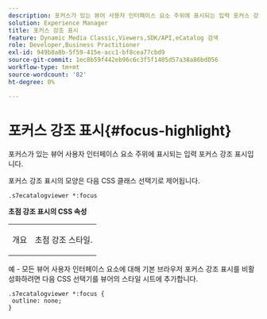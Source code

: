 ```yaml
---
description: 포커스가 있는 뷰어 사용자 인터페이스 요소 주위에 표시되는 입력 포커스 강조 표시입니다.
solution: Experience Manager
title: 포커스 강조 표시
feature: Dynamic Media Classic,Viewers,SDK/API,eCatalog 검색
role: Developer,Business Practitioner
exl-id: 949b8a8b-5f59-415e-acc1-bf8cea77cbd9
source-git-commit: 1ec8b59f442eb96c6c3f5f1405d57a38a86bd056
workflow-type: tm+mt
source-wordcount: '82'
ht-degree: 0%

---
```


# 포커스 강조 표시{#focus-highlight}

포커스가 있는 뷰어 사용자 인터페이스 요소 주위에 표시되는 입력 포커스 강조 표시입니다.

<!--<a id="section_E8B3D0BF9FF548F188F717D6EA65EC32"></a>-->

포커스 강조 표시의 모양은 다음 CSS 클래스 선택기로 제어됩니다.

```
.s7ecatalogviewer *:focus
```

**초점 강조 표시의 CSS 속성**

<table id="table_C48C56E696304C9BAFEE71BA9EA9A174"> 
 <tbody> 
  <tr> 
   <td colname="col1"> <p> <span class="codeph"> 개요  </span> </p> </td> 
   <td colname="col2"> <p> 초점 강조 스타일. </p> </td> 
  </tr> 
 </tbody> 
</table>

예 - 모든 뷰어 사용자 인터페이스 요소에 대해 기본 브라우저 포커스 강조 표시를 비활성화하려면 다음 CSS 선택기를 뷰어의 스타일 시트에 추가합니다.

```
.s7ecatalogviewer *:focus { 
 outline: none; 
}
```
